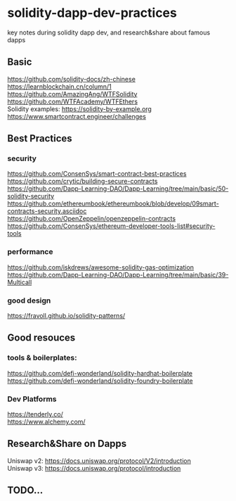 # solidity-dapp-dev-practices
key notes during solidity dapp dev, and research&amp;share about famous dapps

## Basic
https://github.com/solidity-docs/zh-chinese <br>
https://learnblockchain.cn/column/1<br>
https://github.com/AmazingAng/WTFSolidity<br>
https://github.com/WTFAcademy/WTFEthers<br>
Solidity examples: https://solidity-by-example.org<br>
https://www.smartcontract.engineer/challenges<br>

## Best Practices
### security
https://github.com/ConsenSys/smart-contract-best-practices<br>
https://github.com/crytic/building-secure-contracts <br>
https://github.com/Dapp-Learning-DAO/Dapp-Learning/tree/main/basic/50-solidity-security<br>
https://github.com/ethereumbook/ethereumbook/blob/develop/09smart-contracts-security.asciidoc <br>
https://github.com/OpenZeppelin/openzeppelin-contracts <br>
https://github.com/ConsenSys/ethereum-developer-tools-list#security-tools <br>

### performance
https://github.com/iskdrews/awesome-solidity-gas-optimization <br>
https://github.com/Dapp-Learning-DAO/Dapp-Learning/tree/main/basic/39-Multicall  <br>

### good design
https://fravoll.github.io/solidity-patterns/ <br>

## Good resouces
### tools & boilerplates:
https://github.com/defi-wonderland/solidity-hardhat-boilerplate <br>
https://github.com/defi-wonderland/solidity-foundry-boilerplate <br>

### Dev Platforms
https://tenderly.co/ <br>
https://www.alchemy.com/ <br>


## Research&Share on Dapps 
Uniswap v2: https://docs.uniswap.org/protocol/V2/introduction <br>
Uniswap v3: https://docs.uniswap.org/protocol/introduction <br>

## TODO...
